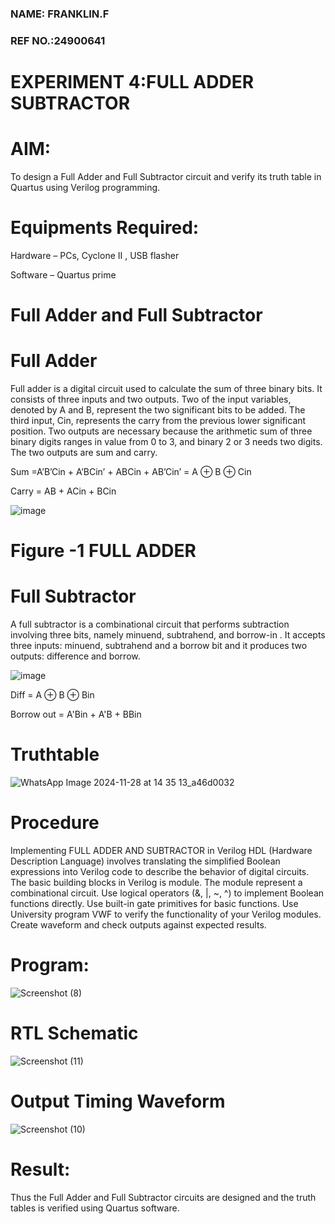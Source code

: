 ### NAME: FRANKLIN.F
### REF NO.:24900641
# EXPERIMENT 4:FULL ADDER SUBTRACTOR

# AIM:

To design a Full Adder and Full Subtractor circuit and verify its truth table in Quartus using Verilog programming.

# Equipments Required:

Hardware – PCs, Cyclone II , USB flasher

Software – Quartus prime

# Full Adder and Full Subtractor

# Full Adder

Full adder is a digital circuit used to calculate the sum of three binary bits. It consists of three inputs and two outputs. Two of the input variables, denoted by A and B, represent the two significant bits to be added. The third input, Cin, represents the carry from the previous lower significant position. Two outputs are necessary because the arithmetic sum of three binary digits ranges in value from 0 to 3, and binary 2 or 3 needs two digits. The two outputs are sum and carry.

Sum =A’B’Cin + A’BCin’ + ABCin + AB’Cin’ = A ⊕ B ⊕ Cin 

Carry = AB + ACin + BCin

![image](https://github.com/naavaneetha/FULL_ADDER_SUBTRACTOR/assets/154305477/0f30ba51-5ffb-4198-845f-18e054f675e7)

# Figure -1 FULL ADDER

# Full Subtractor

A full subtractor is a combinational circuit that performs subtraction involving three bits, namely minuend, subtrahend, and borrow-in . It accepts three inputs: minuend, subtrahend and a borrow bit and it produces two outputs: difference and borrow.

![image](https://github.com/naavaneetha/FULL_ADDER_SUBTRACTOR/assets/154305477/02b24f51-ab51-4304-9ad6-7b81ffc1ead5)

Diff = A ⊕ B ⊕ Bin 

Borrow out = A'Bin + A'B + BBin

# Truthtable
![WhatsApp Image 2024-11-28 at 14 35 13_a46d0032](https://github.com/user-attachments/assets/e26138ae-0291-40c3-9a35-ab410a44ad62)

# Procedure
Implementing FULL ADDER AND SUBTRACTOR in Verilog HDL (Hardware Description Language) involves translating the simplified Boolean expressions into Verilog code to describe the behavior of digital circuits. The basic building blocks in Verilog is module. The module represent a combinational circuit. Use logical operators (&, |, ~, ^) to implement Boolean functions directly. Use built-in gate primitives for basic functions. Use University program VWF to verify the functionality of your Verilog modules. Create waveform and check outputs against expected results.

# Program:
![Screenshot (8)](https://github.com/user-attachments/assets/a54f23c6-e654-4e5d-8da4-5bedf5655044)


# RTL Schematic
![Screenshot (11)](https://github.com/user-attachments/assets/3d0fa6f8-ff42-4c30-85de-ecfa7befa801)

# Output Timing Waveform
![Screenshot (10)](https://github.com/user-attachments/assets/f6fc5cb6-38df-402b-8cf7-db06ccfe4460)

# Result:

Thus the Full Adder and Full Subtractor circuits are designed and the truth tables is verified using Quartus software.



